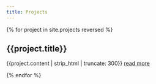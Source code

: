 ```yaml
---
title: Projects
---
```


{% for project in site.projects reversed %}
<article class="card" onclick="location.href='{{project.url}}'" style="background-image: url('{{project.thumbnail}}')">
    <h2>{{project.title}}</h2>
    <p>{{project.content | strip_html | truncate: 300}} <a href="{{project.url}}">read more</a></p>
</article>
{% endfor %}